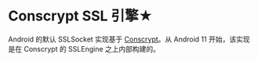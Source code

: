 # Conscrypt SSL 引擎★

Android 的默认 SSLSocket 实现基于 [Conscrypt](https://github.com/google/conscrypt)。从 Android 11 开始，该实现是在 Conscrypt 的 SSLEngine 之上内部构建的。